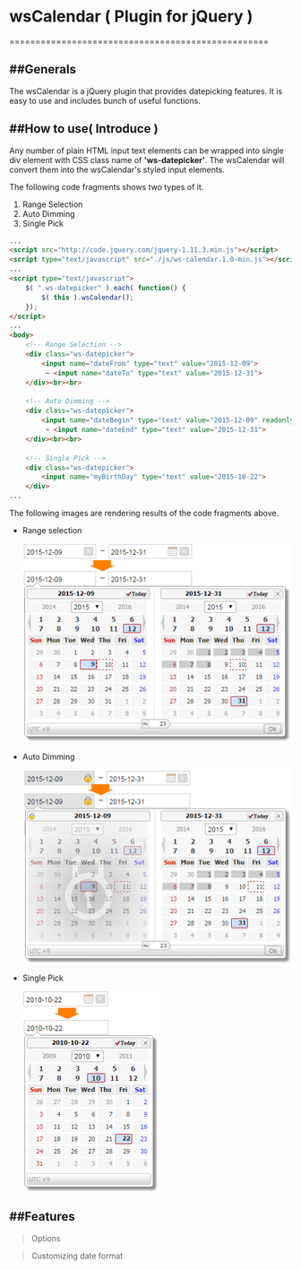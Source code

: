 # wsCalendar ( Plugin for jQuery )
==================================================

##Generals
--------------------------------------
The wsCalendar is a jQuery plugin that provides datepicking features. It is easy to use and includes bunch of useful functions.


##How to use( Introduce )
--------------------------------------
Any number of plain HTML input text elements can be wrapped into single div element with CSS class name of __'ws-datepicker'__.
The wsCalendar will convert them into the wsCalendar's styled input elements.

The following code fragments shows two types of it.
   1. Range Selection
   2. Auto Dimming
   3. Single Pick

```html
...
<script src="http://code.jquery.com/jquery-1.11.3.min.js"></script>
<script type="text/javascript" src="./js/ws-calendar.1.0-min.js"></script>
...
<script type="text/javascript">
    $( ".ws-datepicker" ).each( function() {
        $( this ).wsCalendar();
    });
</script>
...
<body>
    <!-- Range Selection -->
    <div class="ws-datepicker">
        <input name="dateFrom" type="text" value="2015-12-09">
         ~ <input name="dateTo" type="text" value="2015-12-31">
    </div><br><br>
    
    <!-- Auto Dimming -->
    <div class="ws-datepicker">
        <input name="dateBegin" type="text" value="2015-12-09" readonly>
         ~ <input name="dateEnd" type="text" value="2015-12-31">
    </div><br><br>
    
    <!-- Single Pick -->
    <div class="ws-datepicker">
        <input name="myBirthDay" type="text" value="2015-10-22">
    </div>
...
```

The following images are rendering results of the code fragments above.


- Range selection

  ![Range Selection](/docs/images/range-selection-sample-1.gif)

- Auto Dimming

  ![Auto Dimming](/docs/images/auto-dimming-sample-1.gif)


- Single Pick

  ![Single Pick](/docs/images/single-pick-sample-1.gif)



##Features
-------------------------------------

  > Options
  
  > Customizing date format
